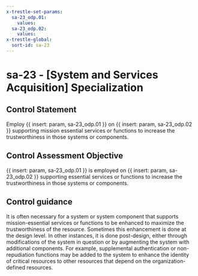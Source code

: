 ```yaml
---
x-trestle-set-params:
  sa-23_odp.01:
    values:
  sa-23_odp.02:
    values:
x-trestle-global:
  sort-id: sa-23
---
```


# sa-23 - \[System and Services Acquisition\] Specialization

## Control Statement

Employ {{ insert: param, sa-23_odp.01 }} on {{ insert: param, sa-23_odp.02 }} supporting mission essential services or functions to increase the trustworthiness in those systems or components.

## Control Assessment Objective

 {{ insert: param, sa-23_odp.01 }} is employed on {{ insert: param, sa-23_odp.02 }} supporting essential services or functions to increase the trustworthiness in those systems or components.

## Control guidance

It is often necessary for a system or system component that supports mission-essential services or functions to be enhanced to maximize the trustworthiness of the resource. Sometimes this enhancement is done at the design level. In other instances, it is done post-design, either through modifications of the system in question or by augmenting the system with additional components. For example, supplemental authentication or non-repudiation functions may be added to the system to enhance the identity of critical resources to other resources that depend on the organization-defined resources.

